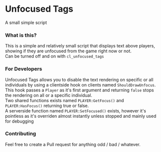 # Unfocused Tags
A small simple script

### What is this?
This is a simple and relatively small script that displays text above players, showing if they are unfocused from the game right now or not.
<br/>
Can be turned off and on with `cl_unfocused_tags`

### For Developers
Unfocused Tags allows you to disable the text rendering on specific or all individuals by using a clientside hook on clients named `ShouldDrawUnfocus`.
<br/>
This hook passes a `Player` as it's first argument and returning `false` stops the rendering on all or a specific individual.
<br/>
Two shared functions exists named `PLAYER:GetFocus()` and `PLAYER:HasFocus()` returning true or false.
<br/>
A serverside function named `PLAYER:SetFocused()` exists, however it's pointless as it's overriden almost instantly unless stopped and mainly used for debugging

### Contributing
Feel free to create a Pull request for anything odd / bad / whatever.
